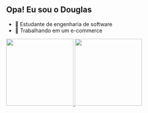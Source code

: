 ## Opa! Eu sou o Douglas

- 📘 Estudante de engenharia de software
- 🏬 Trabalhando em um e-commerce

<div>
  <a href="https://github.com/douglasmeller">
    <img height="180cm" src="https://github-readme-stats-vercel.app/api?username-douglasmeller&show_icons-true&theme-dracula&include_all_commits-true&count_private-true"/>
    <img height="180cm" src="https://github-readme-stats-vercel.app/api/top-langs/?username-douglasmeller&layout-compact&langs_count-16&theme-dracula"/>
</div>
